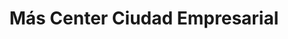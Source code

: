 ---
title: "Más Center Ciudad Empresarial"
url: /huechuraba/mas-center-ciudad-empresarial/
shop: Allgemein
---